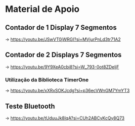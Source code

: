 # Material de Apoio

## Contador de 1 Display 7 Segmentos

-> https://youtu.be/JSwVT0jWRGI?si=MVjurPnLd3tr71A2

## Contador de 2 Displays 7 Segmentos

-> https://youtu.be/9Y9XeA0cbi8?si=W_793-0ot8ZDeljF

### Utilização da Biblioteca TimerOne
-> https://youtu.be/xXRxSOKJcdg?si=p36ecVWnGM7YmYT3

## Teste Bluetooth
-> https://youtu.be/tUduuJk8lqA?si=CUh2ABCyKcQy8Q73

